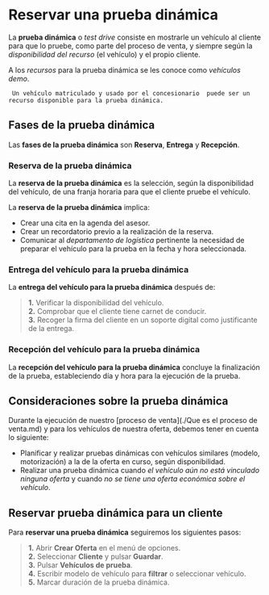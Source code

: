 # Reservar una prueba dinámica  
  
La **prueba dinámica** o _test drive_ consiste en mostrarle un vehículo al cliente para que lo pruebe, como parte del proceso de venta, y siempre según la _disponibilidad del recurso_ (el vehículo) y el propio cliente.    
  
A los _recursos_ para la prueba dinámica se les conoce como _vehículos demo_.    
  
     Un vehículo matriculado y usado por el concesionario  puede ser un recurso disponible para la prueba dinámica.  

    
## Fases de la prueba dinámica  
  
Las **fases de la prueba dinámica** son **Reserva**, **Entrega** y **Recepción**.  
  
### Reserva de la prueba dinámica   
  
La **reserva de la prueba dinámica** es la selección, según la disponibilidad del vehículo, de una franja horaria para que el cliente pruebe el vehículo.   
  
La **reserva de la prueba dinámica** implica:  
  
 - Crear una cita en la agenda del asesor.  
 - Crear un recordatorio previo a la realización de la reserva.  
 -  Comunicar al _departamento de logística_ pertinente la necesidad de preparar el vehículo para la prueba en la fecha y hora seleccionada.  
  
### Entrega del vehículo para la prueba dinámica    
  
La **entrega del vehículo para la prueba dinámica** después de:  
  
 > **1.** Verificar la disponibilidad del vehículo.   
 **2.** Comprobar que el cliente tiene carnet de conducir.  
 **3.** Recoger la firma del cliente en un soporte digital como justificante de la entrega.   
  
### Recepción del vehículo para la prueba dinámica  
  
La **recepción del vehículo para la prueba dinámica**   concluye la finalización de la prueba, estableciendo día y hora para la ejecución de la prueba.
  
## Consideraciones sobre la prueba dinámica  
  
Durante la ejecución de nuestro [proceso de venta](./Que es el proceso de venta.md) y para los vehículos de nuestra oferta, debemos tener en cuenta lo siguiente:  
  
 - Planificar y realizar pruebas dinámicas con vehículos similares (modelo, motorización) a la de la oferta en curso, según disponibilidad.  
 - Realizar una prueba dinámica cuando _el vehículo aún no está vinculado ninguna oferta_ y cuando _no se tiene una oferta económica sobre el vehículo_.   
  
## Reservar prueba dinámica  para un cliente    
  
Para **reservar una prueba dinámica** seguiremos los siguientes pasos:  
  
 > **1.** Abrir **Crear Oferta** en el menú de opciones.  
 > **2.** Seleccionar **Cliente** y pulsar **Guardar**.  
 > **3.** Pulsar **Vehículos de prueba**.  
 > **4.** Escribir modelo de vehículo para **filtrar** o seleccionar vehículo.  
 > **5.** Marcar duración de la prueba dinámica.  
  

 

